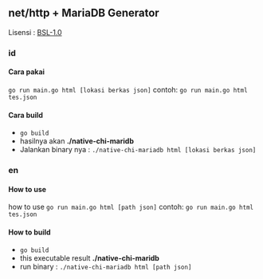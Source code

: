 ## net/http + MariaDB Generator

Lisensi : [BSL-1.0](./LICENSE)

### id

#### Cara pakai 

`
go run main.go html [lokasi berkas json]
`
contoh:
`
go run main.go html tes.json
`

#### Cara build

- `go build`
- hasilnya akan **./native-chi-maridb**
- Jalankan binary nya : `./native-chi-mariadb html [lokasi berkas json]`

### en

#### How to use

how to use
`
go run main.go html [path json]
`
contoh:
`
go run main.go html tes.json
`
#### How to build

- `go build`
- this executable result **./native-chi-maridb**
- run binary : `./native-chi-mariadb html [path json]`